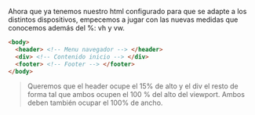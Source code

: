 Ahora que ya tenemos nuestro html configurado para que se adapte a los distintos dispositivos, empecemos a jugar con las nuevas medidas que conocemos además del %: vh y vw.

``` html
<body>
  <header> <!-- Menu navegador --> </header>
  <div> <!-- Contenido inicio --> </div>
  <footer> <!-- Footer --> </footer>
</body>
```

> Queremos que el header ocupe el 15% de alto y el div el resto de forma tal que ambos ocupen el 100 % del alto del viewport. Ambos deben también ocupar el 100% de ancho.


